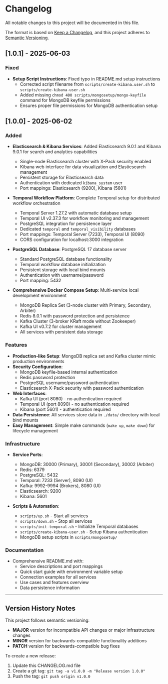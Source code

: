 # Changelog

All notable changes to this project will be documented in this file.

The format is based on [Keep a Changelog](https://keepachangelog.com/en/1.0.0/),
and this project adheres to [Semantic Versioning](https://semver.org/spec/v2.0.0.html).

## [1.0.1] - 2025-06-03

### Fixed
- **Setup Script Instructions**: Fixed typo in README.md setup instructions
  - Corrected script filename from `scripts/create-kibana.user.sh` to `scripts/create-kibana-user.sh`
  - Added missing `chmod 400 scripts/mongosetup/mongo-keyfile` command for MongoDB keyfile permissions
  - Ensures proper file permissions for MongoDB authentication setup

## [1.0.0] - 2025-06-02

### Added
- **Elasticsearch & Kibana Services**: Added Elasticsearch 9.0.1 and Kibana 9.0.1 for search and analytics capabilities
  - Single-node Elasticsearch cluster with X-Pack security enabled
  - Kibana web interface for data visualization and Elasticsearch management
  - Persistent storage for Elasticsearch data
  - Authentication with dedicated `kibana_system` user
  - Port mappings: Elasticsearch (9200), Kibana (5601)

- **Temporal Workflow Platform**: Complete Temporal setup for distributed workflow orchestration
  - Temporal Server 1.27.2 with automatic database setup
  - Temporal UI v2.37.3 for workflow monitoring and management
  - PostgreSQL integration for persistence layer
  - Dedicated `temporal` and `temporal_visibility` databases
  - Port mappings: Temporal Server (7233), Temporal UI (8090)
  - CORS configuration for localhost:3000 integration

- **PostgreSQL Database**: PostgreSQL 17 database server
  - Standard PostgreSQL database functionality
  - Temporal workflow database initialization
  - Persistent storage with local bind mounts
  - Authentication with username/password
  - Port mapping: 5432

- **Comprehensive Docker Compose Setup**: Multi-service local development environment
  - MongoDB Replica Set (3-node cluster with Primary, Secondary, Arbiter)
  - Redis 8.0.1 with password protection and persistence
  - Kafka Cluster (3-broker KRaft mode without Zookeeper)
  - Kafka UI v0.7.2 for cluster management
  - All services with persistent data storage

### Features
- **Production-like Setup**: MongoDB replica set and Kafka cluster mimic production environments
- **Security Configuration**: 
  - MongoDB keyfile-based internal authentication
  - Redis password protection
  - PostgreSQL username/password authentication
  - Elasticsearch X-Pack security with password authentication
- **Web Interfaces**: 
  - Kafka UI (port 8080) - no authentication required
  - Temporal UI (port 8090) - no authentication required  
  - Kibana (port 5601) - authentication required
- **Data Persistence**: All services store data in `./data/` directory with local bind mounts
- **Easy Management**: Simple make commands (`make up`, `make down`) for lifecycle management

### Infrastructure
- **Service Ports**:
  - MongoDB: 30000 (Primary), 30001 (Secondary), 30002 (Arbiter)
  - Redis: 6379
  - PostgreSQL: 5432
  - Temporal: 7233 (Server), 8090 (UI)
  - Kafka: 9992-9994 (Brokers), 8080 (UI)
  - Elasticsearch: 9200
  - Kibana: 5601

- **Scripts & Automation**:
  - `scripts/up.sh` - Start all services
  - `scripts/down.sh` - Stop all services
  - `scripts/init-temporal.sh` - Initialize Temporal databases
  - `scripts/create-kibana-user.sh` - Setup Kibana authentication
  - MongoDB setup scripts in `scripts/mongosetup/`

### Documentation
- Comprehensive README.md with:
  - Service descriptions and port mappings
  - Quick start guide with environment variable setup
  - Connection examples for all services
  - Use cases and features overview
  - Data persistence information

---

## Version History Notes

This project follows semantic versioning:
- **MAJOR** version for incompatible API changes or major infrastructure changes
- **MINOR** version for backwards-compatible functionality additions
- **PATCH** version for backwards-compatible bug fixes

To create a new release:
1. Update this CHANGELOG.md file
2. Create a git tag: `git tag -a v1.0.0 -m "Release version 1.0.0"`
3. Push the tag: `git push origin v1.0.0` 
